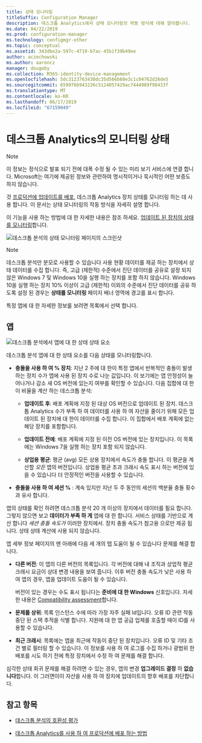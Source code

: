 ```yaml
---
title: 상태 모니터링
titleSuffix: Configuration Manager
description: 데스크톱 Analytics에서 상태 모니터링의 작동 방식에 대해 알아봅니다.
ms.date: 04/22/2019
ms.prod: configuration-manager
ms.technology: configmgr-other
ms.topic: conceptual
ms.assetid: 343dbe2a-597c-4719-b7ac-45b1f39b49ee
author: aczechowski
ms.author: aaroncz
manager: dougeby
ms.collection: M365-identity-device-management
ms.openlocfilehash: 5dc3123763430dc35d566b68e3c1c04762d26de5
ms.sourcegitcommit: 659976b943226c5124057429ac7444989f98433f
ms.translationtype: MT
ms.contentlocale: ko-KR
ms.lasthandoff: 06/17/2019
ms.locfileid: "67159049"
---
```

# <a name="health-status-monitoring-in-desktop-analytics"></a>데스크톱 Analytics의 모니터링 상태

> [!Note]  
> 이 정보는 정식으로 발표 되기 전에 대폭 수정 될 수 있는 미리 보기 서비스에 연결 합니다. Microsoft는 여기에 제공된 정보와 관련하여 명시적이거나 묵시적인 어떤 보증도 하지 않습니다.  

것 [프로덕션에 업데이트를 배포](/sccm/desktop-analytics/deploy-prod), 데스크톱 Analytics 장치 상태를 모니터링 하는 데 사용 합니다. 이 문서는 상태 모니터링의 작동 방식을 자세히 설명 합니다.

이 기능을 사용 하는 방법에 대 한 자세한 내용은 참조 하세요. [업데이트 된 장치의 상태를 모니터링](/sccm/desktop-analytics/deploy-prod#bkmk_monitor)합니다.

![데스크톱 분석의 상태 모니터링 페이지의 스크린샷](media/monitor-health.png)

> [!NOTE]  
> 데스크톱 분석만 분모로 사용할 수 있습니다 사용 현황 데이터를 제공 하는 장치에서 상태 데이터를 수집 합니다. 즉, 고급 (제한적) 수준에서 진단 데이터를 공유로 설정 되지 않은 Windows 7 및 Windows 10을 실행 하는 장치를 포함 하지 않습니다. Windows 10을 실행 하는 장치 10% 이상이 고급 (제한적) 이외의 수준에서 진단 데이터를 공유 하도록 설정 된 경우는 **상태를 모니터링** 페이지 배너 영역에 경고를 표시 합니다.  

특정 앱에 대 한 자세한 정보를 보려면 목록에서 선택 합니다.



## <a name="apps"></a>앱

![데스크톱 분석에서 앱에 대 한 상태 상태 요소](media/monitor-health-status-factors.png)

데스크톱 분석 앱에 대 한 상태 요소를 다음 상태를 모니터링합니다.

- **충돌을 사용 하 여 % 장치**: 지난 2 주에 대 한이 특정 앱에서 반복적인 충돌이 발생 하는 장치 수가 앱에 사용 된 장치 수로 나눈 값입니다. 이 보기에는 앱 안정성이 늘어나거나 감소 새 OS 버전에 있는지 여부를 확인할 수 있습니다. 다음 집합에 대 한이 비율을 계산 하는 데스크톱 분석:  

    - **업데이트 후**: 배포 계획에 지정 된 대상 OS 버전으로 업데이트 된 장치. 데스크톱 Analytics 수가 부족 하 여 데이터를 사용 하 여 자산을 줄이기 위해 모든 업데이트 된 장치에 대 한이 데이터를 수집 합니다. 이 집합에서 배포 계획에 없는 해당 장치를 포함합니다.  

    - **업데이트 전에**: 배포 계획에 지정 된 이전 OS 버전에 있는 장치입니다. 이 목록에는 Windows 7을 실행 하는 장치 포함 되지 않습니다.  

    - **상업용 평균**: 평균 (avg) 모든 상용 장치에서 속도가 충돌 합니다. 이 평균을 계산할 *모든* 앱의 버전입니다. 상업용 평균 초과 크래시 속도 표시 하는 버전에 있을 수 있습니다 더 안정적인 버전을 사용할 수 있습니다.  

- **충돌을 사용 하 여 세션 %** : 계속 있지만 지난 두 주 동안의 세션의 백분율 충돌 횟수과 유사 합니다.  

앱의 상태를 확인 하려면 데스크톱 분석 20 개 이상의 장치에서 데이터를 필요 합니다. 그렇지 않으면 보고 **데이터가 부족 하 게** 앱에 대 한 합니다. 서비스 상태를 기반으로 계산 합니다 *세션 충돌 속도가* 이러한 장치에서. 장치 충돌 속도가 참고용 으로만 제공 됩니다. 상태 상태 계산에 사용 되지 않습니다.

앱 세부 정보 페이지의 맨 아래에 다음 세 개의 탭 도움이 될 수 있습니다 문제를 해결 합니다.

- **다른 버전**: 이 앱의 다른 버전의 목록입니다. 각 버전에 대해 내 조직과 상업적 평균 크래시 요금이 상대 변경 내용을 보여 줍니다. 이후 버전 충돌 속도가 낮은 사용 하 여 앱의 경우, 앱을 업데이트 도움이 될 수 있습니다.  

    버전이 있는 경우는 수도 표시 됩니다는 **준비에 대 한 Windows** 신호입니다. 자세한 내용은 [Compatibility assessment](/sccm/desktop-analytics/compat-assessment#risk-assessment-engine)합니다.  

- **문제를 상위**: 목록 인스턴스 수에 따라 가장 자주 실패 Id입니다. 오류 ID 관련 작동 중단 된 스택 추적을 식별 합니다. 지원에 대 한 앱 공급 업체를 호출할 때이 ID를 사용할 수 있습니다.  

- **최근 크래시**:  목록에는 앱을 최근에 작동이 중단 된 장치입니다. 오류 ID 및 기타 조건 별로 필터링 할 수 있습니다. 이 정보를 사용 하 여 로그를 수집 하거나 광범위 한 배포를 시도 하기 전에 특정 장치에서 수정 하 여 문제를 해결 합니다.  

심각한 상태 회귀 문제를 해결 하려면 수 있는 경우, 앱의 변경 **업그레이드 결정** 하 **없습니다**합니다. 이 그러면이이 자산을 사용 하 여 장치에 업데이트의 향후 배포를 차단합니다.


## <a name="see-also"></a>참고 항목

- [데스크톱 분석의 호환성 평가](/sccm/desktop-analytics/compat-assessment)  

- [데스크톱 Analytics를 사용 하 여 프로덕션에 배포 하는 방법](/sccm/desktop-analytics/deploy-prod)  

